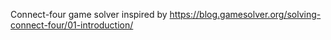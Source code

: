 Connect-four game solver inspired by https://blog.gamesolver.org/solving-connect-four/01-introduction/
